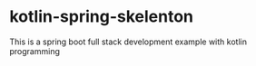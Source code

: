 # kotlin-spring-skelenton
This is a spring boot full stack development example with kotlin programming
